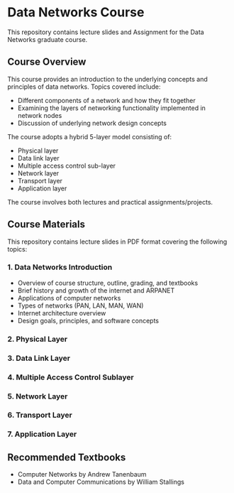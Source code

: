 # Data Networks Course 

This repository contains lecture slides and Assignment for the Data Networks graduate course.

## Course Overview

This course provides an introduction to the underlying concepts and principles of data networks. Topics covered include:

- Different components of a network and how they fit together  
- Examining the layers of networking functionality implemented in network nodes
- Discussion of underlying network design concepts

The course adopts a hybrid 5-layer model consisting of:

- Physical layer
- Data link layer
- Multiple access control sub-layer  
- Network layer 
- Transport layer
- Application layer

The course involves both lectures and practical assignments/projects.

## Course Materials

This repository contains lecture slides in PDF format covering the following topics:

### 1. Data Networks Introduction
- Overview of course structure, outline, grading, and textbooks
- Brief history and growth of the internet and ARPANET
- Applications of computer networks 
- Types of networks (PAN, LAN, MAN, WAN)
- Internet architecture overview
- Design goals, principles, and software concepts

### 2. Physical Layer

### 3. Data Link Layer

### 4. Multiple Access Control Sublayer

### 5. Network Layer

### 6. Transport Layer 

### 7. Application Layer

## Recommended Textbooks

- Computer Networks by Andrew Tanenbaum
- Data and Computer Communications by William Stallings

